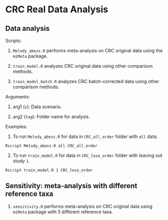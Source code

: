 # CRC Real Data Analysis

## Data analysis

Scripts:

1. `Melody_abess.R` performs meta-analysis on CRC original data using the `miMeta` package.

2. `train_model.R` analyzes CRC original data using other comparison methods.

3. `train_model_batch.R` analyzes CRC batch-corrected data using other comparison methods.

Arguments:

1. arg1 (`s`): Data scenario.

2. arg2 (`tag`): Folder name for analysis.

Examples: 

1. To run `Melody_abess.R` for data in `CRC_all_order` folder with `all` data.
```console
Rscript Melody_abess.R all CRC_all_order
```

2. To run `train_model.R` for data in `CRC_loso_order` folder with leaving out study `1`.
```console
Rscript train_model.R 1 CRC_loso_order
```

## Sensitivity: meta-analysis with different reference taxa

1. `sensitivity.R` performs meta-analysis on CRC original data using `miMeta` package with 5 different reference taxa.
